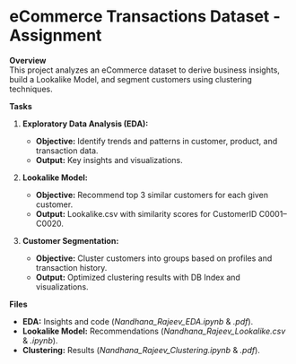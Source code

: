 <h1>eCommerce Transactions Dataset - Assignment</h1>

<b>Overview</b>  
This project analyzes an eCommerce dataset to derive business insights, build a Lookalike Model, and segment customers using clustering techniques.

<b>Tasks</b>  
1. <b>Exploratory Data Analysis (EDA):</b>  
   - <b>Objective:</b> Identify trends and patterns in customer, product, and transaction data.  
   - <b>Output:</b> Key insights and visualizations.  

2. <b>Lookalike Model:</b>  
   - <b>Objective:</b> Recommend top 3 similar customers for each given customer.  
   - <b>Output:</b> Lookalike.csv with similarity scores for CustomerID C0001–C0020.  

3. <b>Customer Segmentation:</b>  
   - <b>Objective:</b> Cluster customers into groups based on profiles and transaction history.  
   - <b>Output:</b> Optimized clustering results with DB Index and visualizations.  

<b>Files</b>  
- <b>EDA:</b> Insights and code (<i>Nandhana_Rajeev_EDA.ipynb</i> & <i>.pdf</i>).  
- <b>Lookalike Model:</b> Recommendations (<i>Nandhana_Rajeev_Lookalike.csv</i> & <i>.ipynb</i>).  
- <b>Clustering:</b> Results (<i>Nandhana_Rajeev_Clustering.ipynb</i> & <i>.pdf</i>).  
